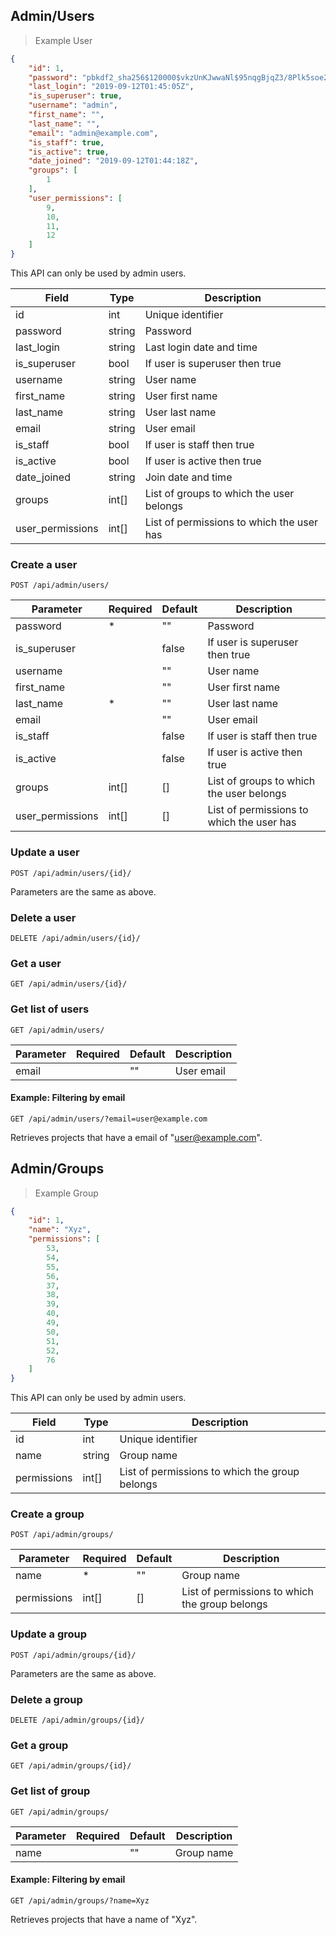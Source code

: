 ## Admin/Users

> Example User

```json
{
    "id": 1,
    "password": "pbkdf2_sha256$120000$vkzUnKJwwaNl$95nqgBjqZ3/8Plk5soe2SjUPEF5fFNjBDfIapOXCy/Y=",
    "last_login": "2019-09-12T01:45:05Z",
    "is_superuser": true,
    "username": "admin",
    "first_name": "",
    "last_name": "",
    "email": "admin@example.com",
    "is_staff": true,
    "is_active": true,
    "date_joined": "2019-09-12T01:44:18Z",
    "groups": [
        1
    ],
    "user_permissions": [
        9,
        10,
        11,
        12
    ]
}
```

This API can only be used by admin users.

Field | Type | Description
----- | ---- | -----------
id | int | Unique identifier
password | string | Password
last_login | string | Last login date and time
is_superuser | bool | If user is superuser then true
username | string | User name
first_name | string | User first name
last_name | string | User last name
email | string | User email
is_staff | bool | If user is staff then true
is_active | bool | If user is active then true
date_joined | string | Join date and time
groups | int[] | List of groups to which the user belongs
user_permissions | int[] | List of permissions to which the user has


### Create a user

`POST /api/admin/users/`

Parameter | Required | Default | Description
--------- | -------- | ------- | -----------
password | * | "" | Password
is_superuser | | false | If user is superuser then true
username | | "" | User name
first_name | | "" | User first name
last_name | * | "" | User last name
email | | "" | User email
is_staff | | false |  If user is staff then true
is_active | | false | If user is active then true
groups | int[] | [] | List of groups to which the user belongs
user_permissions | int[] | [] | List of permissions to which the user has


### Update a user

`POST /api/admin/users/{id}/`

Parameters are the same as above.


### Delete a user

`DELETE /api/admin/users/{id}/`


### Get a user

`GET /api/admin/users/{id}/`


### Get list of users

`GET /api/admin/users/`

Parameter | Required | Default | Description
--------- | -------- | ------- | -----------
email |  | "" | User email


#### Example: Filtering by email

`GET /api/admin/users/?email=user@example.com`

Retrieves projects that have a email of "user@example.com".


## Admin/Groups

> Example Group

```json
{
    "id": 1,
    "name": "Xyz",
    "permissions": [
        53,
        54,
        55,
        56,
        37,
        38,
        39,
        40,
        49,
        50,
        51,
        52,
        76
    ]
}
```

This API can only be used by admin users.


Field | Type | Description
----- | ---- | -----------
id | int | Unique identifier
name | string | Group name
permissions | int[] | List of permissions to which the group belongs


### Create a group

`POST /api/admin/groups/`

Parameter | Required | Default | Description
--------- | -------- | ------- | -----------
name | * | "" | Group name
permissions | int[] | [] | List of permissions to which the group belongs


### Update a group

`POST /api/admin/groups/{id}/`

Parameters are the same as above.


### Delete a group

`DELETE /api/admin/groups/{id}/`


### Get a group

`GET /api/admin/groups/{id}/`


### Get list of group

`GET /api/admin/groups/`

Parameter | Required | Default | Description
--------- | -------- | ------- | -----------
name |  | "" | Group name

#### Example: Filtering by email

`GET /api/admin/groups/?name=Xyz`

Retrieves projects that have a name of "Xyz".

